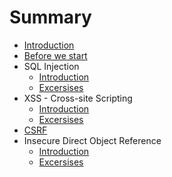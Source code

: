 # Summary

* [Introduction](README.md)
* [Before we start]()
* SQL Injection
  * [Introduction](sql-injection.md)
  * [Excersises](sql-injection-excersises.md)
* XSS - Cross-site Scripting
  * [Introduction](xss.md)
  * [Excersises](xss-excersises.md)
* [CSRF](csrf.md)
* Insecure Direct Object Reference
  * [Introduction](idor.md)
  * [Excersises](idor.md)

